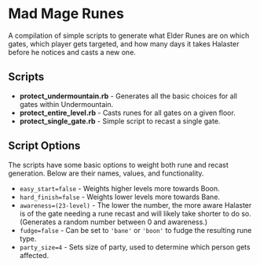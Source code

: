# Mad Mage Runes

A compilation of simple scripts to generate what Elder Runes are on which gates, which player gets
targeted, and how many days it takes Halaster before he notices and casts a new one.

## Scripts

  * **protect_undermountain.rb** - Generates all the basic choices for all gates within
  Undermountain.
  * **protect_entire_level.rb** - Casts runes for all gates on a given floor.
  * **protect_single_gate.rb** - Simple script to recast a single gate.
  
## Script Options
The scripts have some basic options to weight both rune and recast generation.
Below are their names, values, and functionality.

  * `easy_start=false` - Weights higher levels more towards Boon.
  * `hard_finish=false` - Weights lower levels more towards Bane.
  * `awareness=(23-level)` - The lower the number, the more aware Halaster is of the gate
  needing a rune recast and will likely take shorter to do so. (Generates a random number
    between 0 and awareness.)
  * `fudge=false` - Can be set to `'bane'` or `'boon'` to fudge the resulting rune type.
  * `party_size=4` - Sets size of party, used to determine which person gets affected.